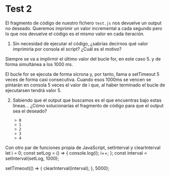 # Test 2

El fragmento de código de nuestro fichero `test.js` nos devuelve un output no 
deseado. Queremos imprimir un valor incremental a cada segundo pero lo que 
nos devuelve el código es el mismo valor en cada iteración. 

1. Sin necesidad de ejecutar el código, ¿sabrías decirnos qué valor imprimiría
 por consola el script? ¿Cuál es el motivo?
 
 Siempre se va a implirmir el último valor del bucle for, en este caso 5. y de
 forma simultánea a los 1000 ms.
 
 El bucle for se ejecuta de forma sícrona y, por tanto, llama a setTimeout 5 veces
 de forma casi consecutiva. Cuando esos 1000ms se vencen se pintarán en consola 5 
 veces el valor de i que, al haber terminado el bucle de ejecutarsen tendrá valor 5.
 
2. Sabiendo que el output que buscamos es el que encuentras bajo estas líneas… 
¿Cómo solucionarías el fragmento de código para que el output sea el deseado?

```
    > 0
    > 1
    > 2
    > 3
    > 4
```

Con otro par de funciones propia de JavaScript, setInterval y clearInterval
let i = 0;
const setLog = () => {
  console.log(i);
  i++;
};
const interval = setInterval(setLog, 1000);

setTimeout(() => {
  clearInterval(interval);
}, 5000);
